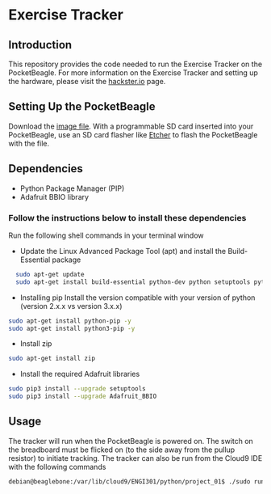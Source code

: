 # Exercise Tracker

## Introduction
This repository provides the code needed to run the Exercise Tracker on the PocketBeagle.  For more information on the Exercise Tracker and setting up the hardware, please visit the [hackster.io](https://www.hackster.io/kiansamra/exercise-tracker-2aaf67) page.

## Setting Up the PocketBeagle
Download the [image file](bone-debian-10.11-iot-armhf-2022-02-03-4gb.img.xz).
With a programmable SD card inserted into your PocketBeagle, use an SD card flasher like [Etcher](https://etcher.balena.io/) to flash the PocketBeagle with the file.

## Dependencies
* Python Package Manager (PIP)
* Adafruit BBIO library

### Follow the instructions below to install these dependencies
Run the following shell commands in your terminal window
* Update the Linux Advanced Package Tool (apt) and install the Build-Essential package
```sh
  sudo apt-get update
  sudo apt-get install build-essential python-dev python setuptools python-smbus -y
 ```
 * Installing pip
 Install the version compatible with your version of python (version 2.x.x vs version 3.x.x)
 ```sh
 sudo apt-get install python-pip -y
 sudo apt-get install python3-pip -y
 ```
 * Install zip
 ```sh
 sudo apt-get install zip
 ```
* Install the required Adafruit libraries
```sh
sudo pip3 install --upgrade setuptools
sudo pip3 install --upgrade Adafruit_BBIO
```

## Usage
The tracker will run when the PocketBeagle is powered on. The switch on the breadboard must be flicked on (to the side away from the pullup resistor) to initiate tracking.  The tracker can also be run from the Cloud9 IDE with the following commands
```sh
debian@beaglebone:/var/lib/cloud9/ENGI301/python/project_01$ ./sudo run
```
